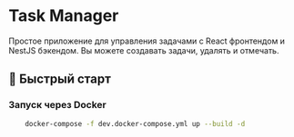# Task Manager

Простое приложение для управления задачами с React фронтендом и NestJS бэкендом.
Вы можете создавать задачи, удалять и отмечать.

## 🚀 Быстрый старт

### Запуск через Docker

```bash
    docker-compose -f dev.docker-compose.yml up --build -d